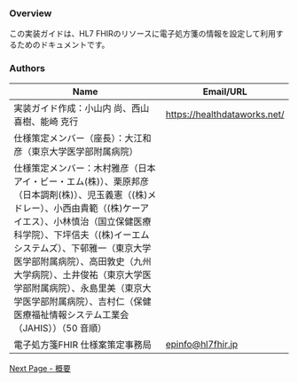### Overview

この実装ガイドは、HL7 FHIRのリソースに電子処方箋の情報を設定して利用するためのドキュメントです。



### Authors

<table>
<thead>
<tr>
<th>Name</th>
<th>Email/URL</th>
</tr>
</thead>
<tbody>
<tr>
<td>実装ガイド作成：小山内 尚、西山 喜樹、能崎 克行</td>
<td><a href="https://healthdataworks.net/" target="_new">https://healthdataworks.net/</a></td>
</tr>
<tr>
<td>仕様策定メンバー（座長）：大江和彦（東京大学医学部附属病院）</td>
<td></td>
</tr>
<tr>
<td>仕様策定メンバー：木村雅彦（日本アイ・ビー・エム(株)）、栗原邦彦（日本調剤(株)）、児玉義憲（(株)メドレー）、小西由貴範（(株)ケーアイエス）、小林慎治（国立保健医療科学院）、下坪信夫（(株)イーエムシステムズ）、下邨雅一（東京大学医学部附属病院）、高田敦史（九州大学病院）、土井俊祐（東京大学医学部附属病院）、永島里美（東京大学医学部附属病院）、吉村仁（保健医療福祉情報システム工業会（JAHIS））（50 音順）</td>
<td></td>
</tr>
<tr>
<td>電子処方箋FHIR 仕様案策定事務局</td>
<td><a href="mailto:epinfo@hl7fhir.jp">epinfo@hl7fhir.jp</a></td>
</tr>
</tbody>
</table>




[Next Page - 概要](summary.html)